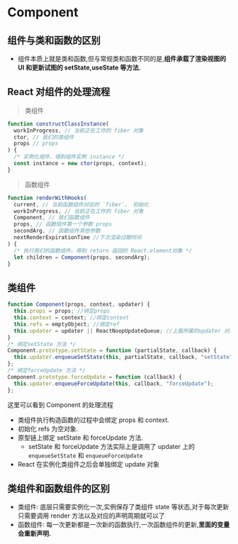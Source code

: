 # Component

## 组件与类和函数的区别

- 组件本质上就是类和函数,但与常规类和函数不同的是,**组件承载了渲染视图的 UI 和更新试图的 setState,useState 等方法.**

## React 对组件的处理流程

> 类组件

```js
function constructClassInstance(
  workInProgress, // 当前正在工作的 fiber 对象
  ctor, // 我们的类组件
  props // props
) {
  /* 实例化组件，得到组件实例 instance */
  const instance = new ctor(props, context);
}
```

> 函数组件

```js
function renderWithHooks(
  current, // 当前函数组件对应的 `fiber`， 初始化
  workInProgress, // 当前正在工作的 fiber 对象
  Component, // 我们函数组件
  props, // 函数组件第一个参数 props
  secondArg, // 函数组件其他参数
  nextRenderExpirationTime //下次渲染过期时间
) {
  /* 执行我们的函数组件，得到 return 返回的 React.element对象 */
  let children = Component(props, secondArg);
}
```

## 类组件

```js
function Component(props, context, updater) {
  this.props = props; //绑定props
  this.context = context; //绑定context
  this.refs = emptyObject; //绑定ref
  this.updater = updater || ReactNoopUpdateQueue; //上面所属的updater 对象
}
/* 绑定setState 方法 */
Component.prototype.setState = function (partialState, callback) {
  this.updater.enqueueSetState(this, partialState, callback, "setState");
};
/* 绑定forceUpdate 方法 */
Component.prototype.forceUpdate = function (callback) {
  this.updater.enqueueForceUpdate(this, callback, "forceUpdate");
};
```

这里可以看到 Component 的处理流程

- 类组件执行构造函数的过程中会绑定 props 和 context.
- 初始化 refs 为空对象.
- 原型链上绑定 setState 和 forceUpdate 方法.
  - setState 和 forceUpdate 方法实际上是调用了 updater 上的`enqueueSetState` 和 `enqueueForceUpdate`
- React 在实例化类组件之后会单独绑定 update 对象

## 类组件和函数组件的区别

- 类组件: 底层只需要实例化一次,实例保存了类组件 state 等状态,对于每次更新只需要调用 render 方法以及对应的声明周期就可以了
- 函数组件: 每一次更新都是一次新的函数执行,一次函数组件的更新,**里面的变量会重新声明.**
